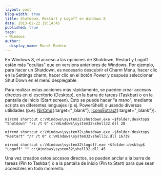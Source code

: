 ```yaml
---
layout: post
blog-width: true
title: Shutdown, Restart y Logoff en Windows 8
date: 2013-02-22 19:14:45
published: true
tags:
- Windows
author:
  display_name: Manel Rodero
---
```


En Windows 8, el acceso a las opciones de Shutdown, Restart y Logoff están más "ocultas" que en versions anteriores de Windows. Por ejemplo, para hacer un Shutdown, es necesario descubrir el Charm Menu, hacer clic en la Settings charm, hacer clic en el botón Power y después seleccionar Shut Down en el menú desplegable.

Para realizar estas acciones más rápidamente, se pueden crear accesos directos en el escritorio (Desktop), en la barra de tareas (Taskbar) o en la pantalla de inicio (Start screen). Ésto se puede hacer "a mano", mediante scripts en diferentes lenguajes (p.ej. PowerShell) o usando diversas utilidades (p.ej. [NirCmd][2]{:target="_blank"}, [IconsExtract][3]{:target="_blank"}).

```plaintext
nircmd shortcut c:\Windows\system32\shutdown.exe ~$folder.desktop$ "Shutdown" "/s /t 0" c:\Windows\system32\shell32.dll 28

nircmd shortcut c:\Windows\system32\shutdown.exe ~$folder.desktop$ "Restart" "/r /t 0" c:\Windows\system32\shell32.dll 16739

nircmd shortcut c:\Windows\system32\logoff.exe ~$folder.desktop$ "Logoff" "" c:\Windows\system32\shell32.dll 45
```

Una vez creados estos accesos directos, se pueden anclar a la barra de tareas (Pin to Taskbar) o a la pantalla de inicio (Pin to Start) para que sean accesibles en todo momento.

[2]: https://www.nirsoft.net/utils/nircmd.html "NirCmd"
[3]: https://www.nirsoft.net/utils/iconsext.html "IconsExtract"

